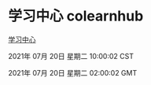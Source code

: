 # 学习中心 colearnhub
[学习中心](http://59.174.26.185:56308/colearnhub/)

2021年 07月 20日 星期二 10:00:02 CST

2021年 07月 20日 星期二 02:00:02 GMT
